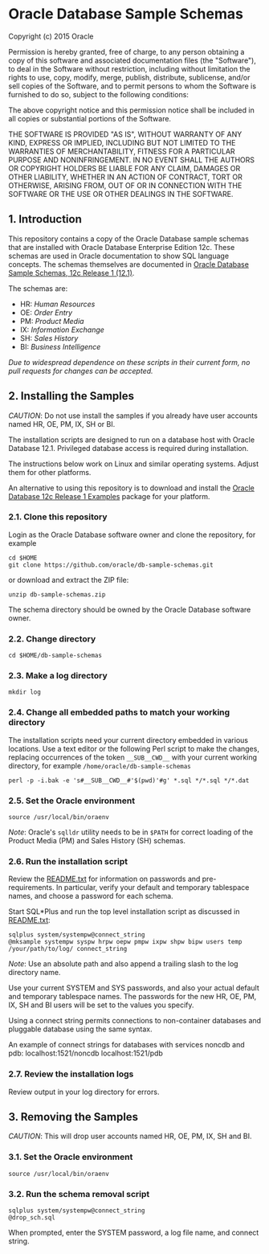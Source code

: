 # Oracle Database Sample Schemas

Copyright (c) 2015 Oracle

Permission is hereby granted, free of charge, to any person obtaining
a copy of this software and associated documentation files (the
"Software"), to deal in the Software without restriction, including
without limitation the rights to use, copy, modify, merge, publish,
distribute, sublicense, and/or sell copies of the Software, and to
permit persons to whom the Software is furnished to do so, subject to
the following conditions:

The above copyright notice and this permission notice shall be
included in all copies or substantial portions of the Software.

THE SOFTWARE IS PROVIDED "AS IS", WITHOUT WARRANTY OF ANY KIND,
EXPRESS OR IMPLIED, INCLUDING BUT NOT LIMITED TO THE WARRANTIES OF
MERCHANTABILITY, FITNESS FOR A PARTICULAR PURPOSE AND
NONINFRINGEMENT. IN NO EVENT SHALL THE AUTHORS OR COPYRIGHT HOLDERS BE
LIABLE FOR ANY CLAIM, DAMAGES OR OTHER LIABILITY, WHETHER IN AN ACTION
OF CONTRACT, TORT OR OTHERWISE, ARISING FROM, OUT OF OR IN CONNECTION
WITH THE SOFTWARE OR THE USE OR OTHER DEALINGS IN THE SOFTWARE.

## 1. Introduction

This repository contains a copy of the Oracle Database sample schemas
that are installed with Oracle Database Enterprise Edition 12c.  These
schemas are used in Oracle documentation to show SQL language
concepts.  The schemas themselves are documented in
[Oracle Database Sample Schemas, 12c Release 1 (12.1)](http://docs.oracle.com/database/121/COMSC/toc.htm).

The schemas are:

- HR: *Human Resources*
- OE: *Order Entry*
- PM: *Product Media*
- IX: *Information Exchange*
- SH: *Sales History*
- BI: *Business Intelligence*

*Due to widespread dependence on these scripts in their current form,
no pull requests for changes can be accepted.*

## 2. Installing the Samples

*CAUTION*: Do not use install the samples if you already have user
accounts named HR, OE, PM, IX, SH or BI.

The installation scripts are designed to run on a database host with
Oracle Database 12.1.  Privileged database access is required
during installation.

The instructions below work on Linux and similar operating systems.
Adjust them for other platforms.

An alternative to using this repository is to download and install the
[Oracle Database 12c Release 1 Examples](http://www.oracle.com/technetwork/database/enterprise-edition/downloads/index-092322.html)
package for your platform.

### 2.1. Clone this repository

Login as the Oracle Database software owner and clone the repository, for example

```shell
cd $HOME
git clone https://github.com/oracle/db-sample-schemas.git
```

or download and extract the ZIP file:

```shell
unzip db-sample-schemas.zip
```

The schema directory should be owned by the Oracle Database software owner.

### 2.2. Change directory

```shell
cd $HOME/db-sample-schemas
```

### 2.3. Make a log directory

```shell
mkdir log
```

### 2.4. Change all embedded paths to match your working directory

The installation scripts need your current directory embedded in
various locations.  Use a text editor or the following Perl script to
make the changes, replacing occurrences of the token `__SUB__CWD__`
with your current working directory, for example
`/home/oracle/db-sample-schemas`

```shell
perl -p -i.bak -e 's#__SUB__CWD__#'$(pwd)'#g' *.sql */*.sql */*.dat 
```

### 2.5. Set the Oracle environment

```shell
source /usr/local/bin/oraenv
```

*Note*: Oracle's `sqlldr` utility needs to be in `$PATH` for correct
loading of the Product Media (PM) and Sales History (SH) schemas.

### 2.6.  Run the installation script

Review the [README.txt](#README.txt) for information on passwords and
pre-requirements. In particular, verify your default and temporary
tablespace names, and choose a password for each schema.

Start SQL*Plus and run the top level installation script as
discussed in [README.txt](#README.txt):

```shell
sqlplus system/systempw@connect_string
@mksample systempw syspw hrpw oepw pmpw ixpw shpw bipw users temp /your/path/to/log/ connect_string
```

*Note*: Use an absolute path and also append a trailing slash to the log directory name.

Use your current SYSTEM and SYS passwords, and also your actual
default and temporary tablespace names.  The passwords for the new
HR, OE, PM, IX, SH and BI users will be set to the values you
specify.

Using a connect string permits connections to non-container databases and 
pluggable database using the same syntax.

An example of connect strings for databases with services noncdb and pdb:
  localhost:1521/noncdb
  localhost:1521/pdb

### 2.7. Review the installation logs

Review output in your log directory for errors.

## 3. Removing the Samples

*CAUTION*: This will drop user accounts named HR, OE, PM, IX, SH and BI.

### 3.1. Set the Oracle environment

```shell
source /usr/local/bin/oraenv
```

### 3.2. Run the schema removal script

```shell
sqlplus system/systempw@connect_string
@drop_sch.sql
```

When prompted, enter the SYSTEM password, a log file name, and connect string.
